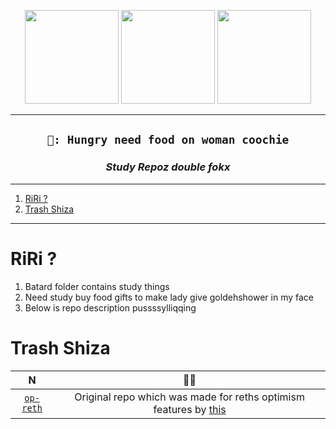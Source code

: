 <p align="center">
<img src="./2.webp" width="150">
<img src="./2.webp" width="150">
<img src="./2.webp" width="150">
</p>

----

<h2 align="center"><code> 🥢: Hungry need food on woman coochie </code></h2>
<h3 align="center"><i> Study Repoz double fokx </i></h3>

----
1. [RiRi ?](#riri-)
2. [Trash Shiza](#trash-shiza)

----

# RiRi ?

1. Batard folder contains study things 
2. Need study buy food gifts to make lady give goldehshower in my face 
3. Below is repo description pussssylliqqing 

# Trash Shiza 

N | 🥢🥢 
|:--:|:--:|
[`op-reth`](./2023Feb26/op-reth/) | Original repo which was made for reths optimism features by [this](https://github.com/rkrasiuk) 

